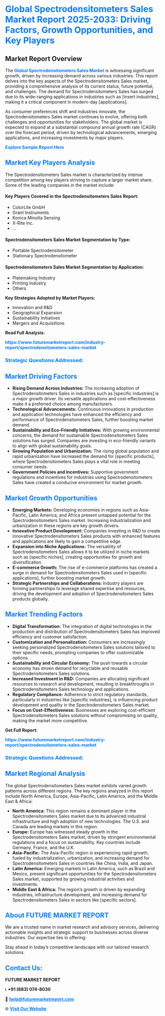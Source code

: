 <h1 style="color: #007BFF;">Global Spectrodensitometers Sales Market Report 2025-2033: Driving Factors, Growth Opportunities, and Key Players</h1>

<section id="overview">
<h2>Market Report Overview</h2>
<p>The <a href="https://www.futuremarketreport.com/industry-report/spectrodensitometers-sales-market" style="color: #007BFF; text-decoration: none;"><strong>Global Spectrodensitometers Sales Market</strong></a> is witnessing significant growth, driven by increasing demand across various industries. This report delves into the key aspects of the Spectrodensitometers Sales market, providing a comprehensive analysis of its current status, future potential, and challenges. The demand for Spectrodensitometers Sales has surged due to its wide-ranging applications in industries such as [insert industries], making it a critical component in modern-day [applications].</p>
<p>As consumer preferences shift and industries innovate, the Spectrodensitometers Sales market continues to evolve, offering both challenges and opportunities for stakeholders. The global market is expected to expand at a substantial compound annual growth rate (CAGR) over the forecast period, driven by technological advancements, emerging applications, and increasing investments by major players.</p>
</section>

<section id="overview">
<p><a href="https://www.futuremarketreport.com/request-sample/reportId=105072" style="color: #007BFF; text-decoration: none;"><strong>Explore Sample Report Here</strong></a></p>
</section>

<section id="key-players">
<h2 style="color: #007BFF;">Market Key Players Analysis</h2>
<p>The Spectrodensitometers Sales market is characterized by intense competition among key players striving to capture a larger market share. Some of the leading companies in the market include:</p>
<h4>Key Players Covered in the Spectrodensitometers Sales Report:</h4>
<ul><li>ColorLite GmbH</li><li>Grant Instruments</li><li>Konica Minolta Sensing</li><li>X-Rite Inc.</li><li>...</li></ul>
<h4>Spectrodensitometers Sales Market Segmentation by Type:</h4>
<ul><li>Portable Spectrodensitometer</li><li>Stationary Spectrodensitometer</li></ul>

<h4>Spectrodensitometers Sales Market Segmentation by Application:</h4>
<ul><li>Platemaking Industry</li><li>Printing Industry</li><li>Others</li></ul>
<p><strong>Key Strategies Adopted by Market Players:</strong></p>
<ul>
<li>Innovation and R&D</li>
<li>Geographical Expansion</li>
<li>Sustainability Initiatives</li>
<li>Mergers and Acquisitions</li>
</ul>
</section>

<section>
<p><strong>Read Full Analysis: </strong></p><a href="https://www.futuremarketreport.com/industry-report/spectrodensitometers-sales-market" style="color: #007BFF; text-decoration: none;"><strong>https://www.futuremarketreport.com/industry-report/spectrodensitometers-sales-market</strong></a>
<h3 style="color: #007BFF;">Strategic Questions Addressed:</h3>
</section>

<section id="driving-factors">
<h2 style="color: #007BFF;">Market Driving Factors</h2>
<ul>
<li><strong>Rising Demand Across Industries:</strong> The increasing adoption of Spectrodensitometers Sales in industries such as [specific industries] is a major growth driver. Its versatile applications and cost-effectiveness make it a preferred choice among manufacturers.</li>
<li><strong>Technological Advancements:</strong> Continuous innovations in production and application technologies have enhanced the efficiency and performance of Spectrodensitometers Sales, further boosting market demand.</li>
<li><strong>Sustainability and Eco-Friendly Initiatives:</strong> With growing environmental concerns, the demand for sustainable Spectrodensitometers Sales solutions has surged. Companies are investing in eco-friendly variants to align with global sustainability goals.</li>
<li><strong>Growing Population and Urbanization:</strong> The rising global population and rapid urbanization have increased the demand for [specific products], where Spectrodensitometers Sales plays a vital role in meeting consumer needs.</li>
<li><strong>Government Policies and Incentives:</strong> Supportive government regulations and incentives for industries using Spectrodensitometers Sales have created a conducive environment for market growth.</li>
</ul>
</section>

<section id="growth-opportunities">
<h2 style="color: #007BFF;">Market Growth Opportunities</h2>
<ul>
<li><strong>Emerging Markets:</strong> Developing economies in regions such as Asia-Pacific, Latin America, and Africa present untapped potential for the Spectrodensitometers Sales market. Increasing industrialization and urbanization in these regions are key growth drivers.</li>
<li><strong>Innovative Product Development:</strong> Companies investing in R&D to create innovative Spectrodensitometers Sales products with enhanced features and applications are likely to gain a competitive edge.</li>
<li><strong>Expansion into Niche Applications:</strong> The versatility of Spectrodensitometers Sales allows it to be utilized in niche markets such as [specific niches], creating opportunities for growth and diversification.</li>
<li><strong>E-commerce Growth:</strong> The rise of e-commerce platforms has created a surge in demand for Spectrodensitometers Sales used in [specific applications], further boosting market growth.</li>
<li><strong>Strategic Partnerships and Collaborations:</strong> Industry players are forming partnerships to leverage shared expertise and resources, driving the development and adoption of Spectrodensitometers Sales products globally.</li>
</ul>
</section>

<section id="trending-factors">
<h2 style="color: #007BFF;">Market Trending Factors</h2>
<ul>
<li><strong>Digital Transformation:</strong> The integration of digital technologies in the production and distribution of Spectrodensitometers Sales has improved efficiency and customer satisfaction.</li>
<li><strong>Customization and Personalization:</strong> Consumers are increasingly seeking personalized Spectrodensitometers Sales solutions tailored to their specific needs, prompting companies to offer customizable options.</li>
<li><strong>Sustainability and Circular Economy:</strong> The push towards a circular economy has driven demand for recyclable and reusable Spectrodensitometers Sales solutions.</li>
<li><strong>Increased Investment in R&D:</strong> Companies are allocating significant resources to research and development, resulting in breakthroughs in Spectrodensitometers Sales technology and applications.</li>
<li><strong>Regulatory Compliance:</strong> Adherence to strict regulatory standards, particularly in industries like [specific industries], is influencing product development and quality in the Spectrodensitometers Sales market.</li>
<li><strong>Focus on Cost-Effectiveness:</strong> Businesses are exploring cost-efficient Spectrodensitometers Sales solutions without compromising on quality, making the market more competitive.</li>
</ul>
</section>

<section>
<p><strong>Get Full Report: </strong></p><a href="https://www.futuremarketreport.com/industry-report/spectrodensitometers-sales-market" style="color: #007BFF; text-decoration: none;"><strong>https://www.futuremarketreport.com/industry-report/spectrodensitometers-sales-market</strong></a>
<h3 style="color: #007BFF;">Strategic Questions Addressed:</h3>
</section>


<section id="regional-analysis">
<h2 style="color: #007BFF;">Market Regional Analysis</h2>
<p>The global Spectrodensitometers Sales market exhibits varied growth patterns across different regions. The key regions analyzed in this report include North America, Europe, Asia-Pacific, Latin America, and the Middle East & Africa:</p>
<ul>
<li><strong>North America:</strong> This region remains a dominant player in the Spectrodensitometers Sales market due to its advanced industrial infrastructure and high adoption of new technologies. The U.S. and Canada are leading markets in this region.</li>
<li><strong>Europe:</strong> Europe has witnessed steady growth in the Spectrodensitometers Sales market, driven by stringent environmental regulations and a focus on sustainability. Key countries include Germany, France, and the U.K.</li>
<li><strong>Asia-Pacific:</strong> The Asia-Pacific region is experiencing rapid growth, fueled by industrialization, urbanization, and increasing demand for Spectrodensitometers Sales in countries like China, India, and Japan.</li>
<li><strong>Latin America:</strong> Emerging markets in Latin America, such as Brazil and Mexico, present significant opportunities for the Spectrodensitometers Sales market, supported by growing industrial activities and investments.</li>
<li><strong>Middle East & Africa:</strong> The region’s growth is driven by expanding industries, infrastructure development, and increasing demand for Spectrodensitometers Sales in sectors like [specific sectors].</li>
</ul>
</section>

<footer>
<h2 style="color: #007BFF;">About FUTURE MARKET REPORT</h2>
<p>We are a trusted name in market research and advisory services, delivering actionable insights and strategic support to businesses across diverse industries. Our expertise lies in offering:</p>

<p>Stay ahead in today’s competitive landscape with our tailored research solutions.</p>

<h2 style="color: #007BFF;">Contact Us:</h2>
<p><strong>FUTURE MARKET REPORT</strong></p>
<p>📞 <strong>+91 (883) 074-8030</strong></p>
<p>📧 <strong><a href="mailto:help@futuremarketreport.com" style="color: #007BFF;">help@futuremarketreport.com</a></strong></p>
<p>🌐 <strong><a href="https://www.futuremarketreport.com/" style="color: #007BFF;">Visit Our Website</a></strong></p>
</footer>